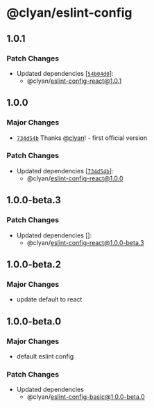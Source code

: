 # @clyan/eslint-config

## 1.0.1

### Patch Changes

- Updated dependencies [[`54b04d0`](https://github.com/clyan/eslint-config/commit/54b04d0212632e399763ef097583e3a14b46a764)]:
  - @clyan/eslint-config-react@1.0.1

## 1.0.0

### Major Changes

- [`734d54b`](https://github.com/clyan/eslint-config/commit/734d54b2c9eae8999854ae54a2468b5bef4c20d5) Thanks [@clyan](https://github.com/clyan)! - first official version

### Patch Changes

- Updated dependencies [[`734d54b`](https://github.com/clyan/eslint-config/commit/734d54b2c9eae8999854ae54a2468b5bef4c20d5)]:
  - @clyan/eslint-config-react@1.0.0

## 1.0.0-beta.3

### Patch Changes

- Updated dependencies []:
  - @clyan/eslint-config-react@1.0.0-beta.3

## 1.0.0-beta.2

### Major Changes

- update default to react

## 1.0.0-beta.0

### Major Changes

- default eslint config

### Patch Changes

- Updated dependencies
  - @clyan/eslint-config-basic@1.0.0-beta.0
